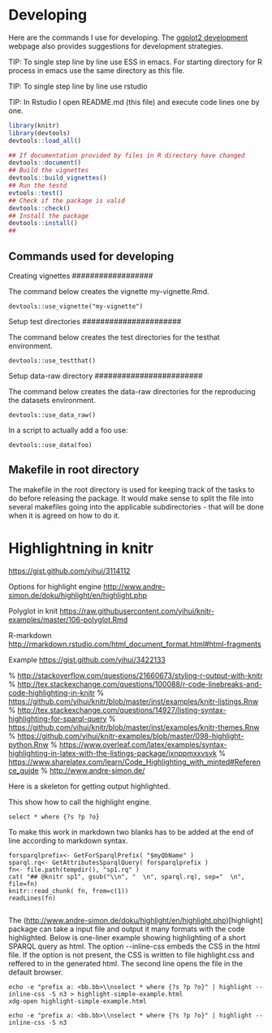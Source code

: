 # Developing

Here are the commands I use for developing. The
[ggplot2 development](http://cran.r-project.org/web/packages/ggplot2/vignettes/development.html)
webpage also provides suggestions for development strategies.

TIP: To single step line by line use ESS in emacs. For starting directory for R process in emacs use the same directory as this file.

TIP: To single step line by line use rstudio 

TIP: In Rstudio I open README.md (this file) and execute code lines one by one.

```r
library(knitr)
library(devtools)
devtools::load_all()

## If documentation provided by files in R directory have changed
devtools::document()
## Build the vignettes
devtools::build_vignettes()
## Run the testd
evtools::test()
## Check if the package is valid
devtools::check()
## Install the package
devtools::install()
## 
```

## Commands used for developing

Creating vignettes
##################

The command below creates the vignette my-vignette.Rmd.

```
devtools::use_vignette("my-vignette")
```
 
Setup test directories
######################

The command below creates the test directories for the testhat environment.

```
devtools::use_testthat() 
```
 
Setup data-raw directory
########################

The command below creates the data-raw directories for the reproducing the datasets environment.

```
devtools::use_data_raw() 
```

In a script to actually add a foo use:
```
devtools::use_data(foo) 
```
 
## Makefile in root directory

The makefile in the root directory is used for keeping track of the tasks to do before releasing the package. It would make sense to split the file into several makefiles going into the applicable subdirectories - that will be done when it is agreed on how to do it.

# Highlightning in knitr

https://gist.github.com/yihui/3114112

Options for highlight engine
http://www.andre-simon.de/doku/highlight/en/highlight.php

Polyglot in knit
https://raw.githubusercontent.com/yihui/knitr-examples/master/106-polyglot.Rmd

R-markdown
http://rmarkdown.rstudio.com/html_document_format.html#html-fragments

Example 
https://gist.github.com/yihui/3422133

% http://stackoverflow.com/questions/21660673/styling-r-output-with-knitr
% http://tex.stackexchange.com/questions/100088/r-code-linebreaks-and-code-highlighting-in-knitr
% https://github.com/yihui/knitr/blob/master/inst/examples/knitr-listings.Rnw
% http://tex.stackexchange.com/questions/14927/listing-syntax-highlighting-for-sparql-query
% https://github.com/yihui/knitr/blob/master/inst/examples/knitr-themes.Rnw
% https://github.com/yihui/knitr-examples/blob/master/098-highlight-python.Rnw
% https://www.overleaf.com/latex/examples/syntax-highlighting-in-latex-with-the-listings-package/jxnppmxxvsvk
% https://www.sharelatex.com/learn/Code_Highlighting_with_minted#Reference_guide
% http://www.andre-simon.de/

Here is a skeleton for getting output highlighted.

This show how to call the highlight engine.
```{r sp1, engine='highlight', engine.opts='-l -S n3 --inline-css -O md'}
select * where {?s ?p ?o}
```

To make this work in markdown two blanks has to be added at the end of line according to markdown syntax.
```{r mksp1}
forsparqlprefix<- GetForSparqlPrefix( "$myQbName" )
sparql.rq<- GetAttributesSparqlQuery( forsparqlprefix )
fn<- file.path(tempdir(), "sp1.rq" )
cat( "## @knitr sp1", gsub("\\n", "  \n", sparql.rq), sep="  \n", file=fn)
knitr::read_chunk( fn, from=c(1))
readLines(fn)
```

```{r sp1, asis=TRUE, engine='highlight', engine.opts='-l -S n3 --inline-css -O md'}
```

The (http://www.andre-simon.de/doku/highlight/en/highlight.php)[highlight] package can take a input file and output it many formats with the code highlighted. Below is one-liner example showing highlighting of a short SPARQL query as html. The option --inline-css embeds the CSS in the html file. If the option is not present, the CSS is written to file highlight.css and reffered to in the generated html. The second line opens the file in the default browser.
```
echo -e "prefix a: <bb.bb>\\nselect * where {?s ?p ?o}" | highlight --inline-css -S n3 > highlight-simple-example.html
xdg-open highlight-simple-example.html
```

```{r engine='bash'}
echo -e "prefix a: <bb.bb>\\nselect * where {?s ?p ?o}" | highlight --inline-css -S n3
```
